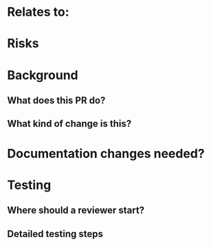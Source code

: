 <!-- Use this template by filling in information and copy and pasting relevant items out of the html comments. -->

# Relates to:

<!-- LINK TO ISSUE OR TICKET -->

<!-- This risks section is to be filled out before final review and merge. -->

# Risks

<!--
Low, medium, large. List what kind of risks, and what could be effected.
-->

# Background

## What does this PR do?

## What kind of change is this?

<!--
Bug fixes (non-breaking change which fixes an issue)
Improvements (misc. changes to existing features)
Features (non-breaking change which adds functionality)
Updates (new versions of included code)
-->

<!-- This "Why" section is most relevant if there is no linked issue explaining why. If there is a related issue it might make sense to skip this why section. -->
<!--
## Why are we doing this? Any context or related work?
-->

# Documentation changes needed?

<!--
My changes do not require a change to the project documentation.
My changes require a change to the project documentation.
If a docs change is needed: I have updated the documentation accordingly.
-->

<!-- Please show how you tested the PR. This will really help if the PR needs to be retested, and probably help the PR get merged quicker. -->

# Testing

## Where should a reviewer start?

## Detailed testing steps

<!--
None, automated tests are fine.
-->

<!--
- As [anon/admin], go to [link]
  - [do action]
  - verify [result]
-->

<!-- If there is a UI change, please include before and after screenshots or videos. This will speed up PRs being merged. It is extra nice to annotate screenshots with arrows or boxes pointing out the differences. -->
<!--
## Screenshots
### Before
### After
-->

<!-- If there is anything about the deploy, please make a note. -->
<!--
# Deploy Notes
-->

<!--  Copy and paste commandline output. -->
<!--
## Database changes
-->

<!--  If there is something more than the automated steps, please specifiy deploy instructions. -->
<!--
## Deployment instructions
-->

<!-- If you are on Discord, please join https://discord.gg/DarkFateLife and state your Discord username here for contribute role and join us in #development-feed -->
<!--
## Discord username

-->
